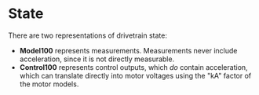 # State

There are two representations of drivetrain state:

- **Model100** represents measurements. Measurements never include acceleration, since it is not directly measurable.
- **Control100** represents control outputs, which _do_ contain acceleration, which can translate directly into motor voltages using the "kA" factor of the motor models.
